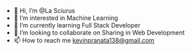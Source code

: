 - 👋 Hi, I’m @La Sciurus
- 👀 I’m interested in Machine Learning
- 🌱 I’m currently learning Full Stack Developer
- 💞️ I’m looking to collaborate on Sharing in Web Development
- 📫 How to reach me kevinpranata138@gmail.com

<!---
SirKeeHee/SirKeeHee is a ✨ special ✨ repository because its `README.md` (this file) appears on your GitHub profile.
You can click the Preview link to take a look at your changes.
--->
